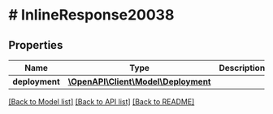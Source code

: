 # # InlineResponse20038

## Properties

Name | Type | Description | Notes
------------ | ------------- | ------------- | -------------
**deployment** | [**\OpenAPI\Client\Model\Deployment**](Deployment.md) |  | [optional]

[[Back to Model list]](../../README.md#models) [[Back to API list]](../../README.md#endpoints) [[Back to README]](../../README.md)
